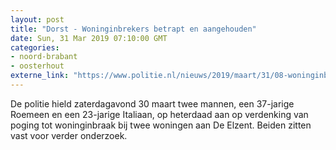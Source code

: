 ```yaml
---
layout: post
title: "Dorst - Woninginbrekers betrapt en aangehouden"
date: Sun, 31 Mar 2019 07:10:00 GMT
categories: 
- noord-brabant 
- oosterhout 
externe_link: "https://www.politie.nl/nieuws/2019/maart/31/08-woninginbrekers-betrapt-en-aangehouden.html"
---
```


De politie hield zaterdagavond 30 maart twee mannen, een 37-jarige Roemeen en een 23-jarige Italiaan, op heterdaad aan op verdenking van poging tot woninginbraak bij twee woningen aan De Elzent. Beiden zitten vast voor verder onderzoek.
